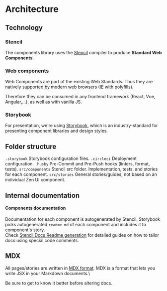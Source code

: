 
# Architecture

## Technology

### Stencil
The components library uses the [Stencil](https://stenciljs.com/docs/introduction) compiler to produce **Standard Web Components**.

### Web components
Web Components are part of the existing Web Standards. Thus they are natively supported by modern web browsers (IE with polyfills).

Therefore they can be consumed in any frontend framework (React, Vue, Angular,...), as well as with vanilla JS.

### Storybook
For presentation, we're using [Storybook](https://storybook.js.org/), which is an industry-standard for presenting component libraries and design styles.

## Folder structure

`.storybook` Storybook configuration files.
`.circleci` Deployment configuration.
`.husky` Pre-Commit and Pre-Push hooks (linters, format, tests).
`src/components` Stencil src folder. Implementation, tests, and stories for each component.
`src/stories` General stories/guides, not based on an individual Zen UI component.

## Internal documentation

#### Components documentation
Documentation for each component is autogenerated by Stencil. Storybook picks autogenerated `readme.md` of each component and includes it to component's story.\
Check [Stencil Docs Readme generation](https://stenciljs.com/docs/docs-readme) for detailed guides on how to tailor docs using special code comments.

## MDX
All pages/stories are written in [MDX format](https://mdxjs.com/getting-started/). MDX is a format that lets you write JSX in your Markdown documents.\

Be sure to get to know it better before altering docs.
